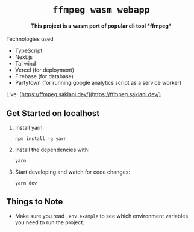 <div align="center">
    <h1><code>ffmpeg wasm webapp</code></h1>
<h4>This project is a wasm port of popular cli tool *ffmpeg*</h4>
</div


## Technologies used

- TypeScript
- Next.js
- Tailwind 
- Vercel (for deployment)
- Firebase (for database)
- Partytown (for running google analytics script as a service worker)
 
Live: [https://ffmpeg.saklani.dev/](https://ffmpeg.saklani.dev/)

## Get Started on localhost

1. Install yarn:

   ```
   npm install -g yarn
   ```

2. Install the dependencies with:

   ```
   yarn
   ```

3. Start developing and watch for code changes:

   ```
   yarn dev
   ```

## Things to Note

- Make sure you read `.env.example` to see which environment variables you need to run the project.
